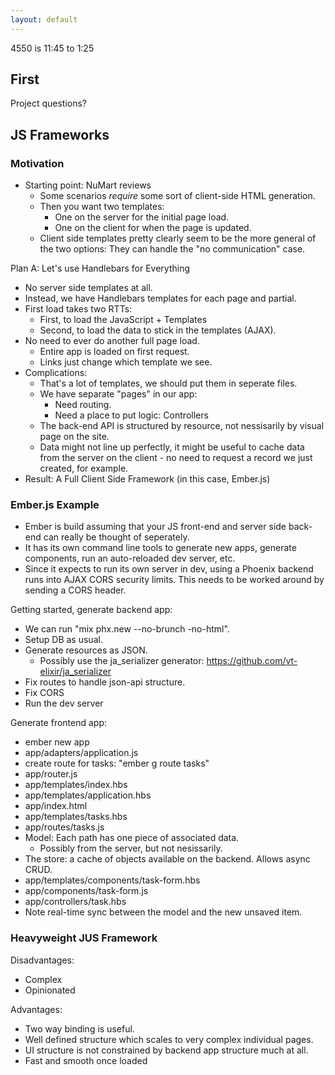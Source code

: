 ```yaml
---
layout: default
---
```


4550 is 11:45 to 1:25

## First

Project questions?

## JS Frameworks

### Motivation

 - Starting point: NuMart reviews
   - Some scenarios *require* some sort of client-side HTML generation. 
   - Then you want two templates:
     - One on the server for the initial page load.
     - One on the client for when the page is updated.
   - Client side templates pretty clearly seem to be the more general of the
     two options: They can handle the "no communication" case.

Plan A: Let's use Handlebars for Everything

 - No server side templates at all.
 - Instead, we have Handlebars templates for each page and partial.
 - First load takes two RTTs:
   - First, to load the JavaScript + Templates
   - Second, to load the data to stick in the templates (AJAX).
 - No need to ever do another full page load.
   - Entire app is loaded on first request.
   - Links just change which template we see.
 - Complications:
   - That's a lot of templates, we should put them in seperate files.
   - We have separate "pages" in our app:
     - Need routing.
     - Need a place to put logic: Controllers
   - The back-end API is structured by resource, not nessisarily by
     visual page on the site.
   - Data might not line up perfectly, it might be useful to cache
     data from the server on the client - no need to request a record
     we just created, for example.
 - Result: A Full Client Side Framework (in this case, Ember.js)

### Ember.js Example

 - Ember is build assuming that your JS front-end and server side back-end
   can really be thought of seperately.
 - It has its own command line tools to generate new apps, generate components,
   run an auto-reloaded dev server, etc.
 - Since it expects to run its own server in dev, using a Phoenix backend runs
   into AJAX CORS security limits. This needs to be worked around by sending a
   CORS header.

Getting started, generate backend app:

 - We can run "mix phx.new --no-brunch -no-html".
 - Setup DB as usual.
 - Generate resources as JSON.
   - Possibly use the ja_serializer generator: https://github.com/vt-elixir/ja_serializer
 - Fix routes to handle json-api structure.
 - Fix CORS
 - Run the dev server
 
Generate frontend app:

 - ember new app
 - app/adapters/application.js
 - create route for tasks: "ember g route tasks"
 - app/router.js
 - app/templates/index.hbs 
 - app/templates/application.hbs
 - app/index.html
 - app/templates/tasks.hbs
 - app/routes/tasks.js
 - Model: Each path has one piece of associated data.
   - Possibly from the server, but not nesissarily.
 - The store: a cache of objects available on the
   backend. Allows async CRUD.
 - app/templates/components/task-form.hbs
 - app/components/task-form.js
 - app/controllers/task.hbs
 - Note real-time sync between the model and the
   new unsaved item.

### Heavyweight JUS Framework

Disadvantages:

 - Complex
 - Opinionated
 
Advantages:

 - Two way binding is useful.
 - Well defined structure which scales to very complex
   individual pages.
 - UI structure is not constrained by backend app structure much at all.
 - Fast and smooth once loaded

